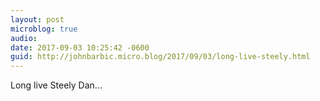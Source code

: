```yaml
---
layout: post
microblog: true
audio: 
date: 2017-09-03 10:25:42 -0600
guid: http://johnbarbic.micro.blog/2017/09/03/long-live-steely.html
---
```

Long live Steely Dan...
